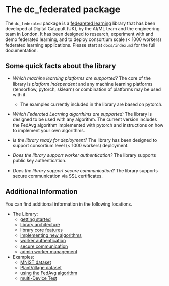 # The dc_federated package

The `dc_federated` package is a [fedeareted learning](https://en.wikipedia.org/wiki/Federated_learning) library that has been developed at Digital Catapult (UK), by the AI/ML team and the engineering team in London. It has been designed to research, experiment with and demo federated learning, and to deploy consortium  scale (< 1000 workers) federated learning applications. Please start at `docs/index.md` for the full documentation.


## Some quick facts about the library

- *Which machine learning platforms are supported?* The core of the library is *platform independent* and any machine learning platforms (tensorflow, pytorch, sklearn) or combination of platforms may be used with it.
  - The examples currently included in the library are based on pytorch.

- *Which Federated Learning algorthims are supported:* The library is designed to be used with any algorithm. The current version includes the FedAvg algorithm implemented with pytorch and instructions on how to implement your own algorithms.

- *Is the library ready for deployment?* The library has been designed to support consortium level (< 1000 workers) deployment.

- *Does the library support worker authentication?* The library supports public key authentication.

- *Does the library support secure communication?* The library supports secure communication via SSL certificates. 

## Additional Information

You can find additional information in the following locations.

  - The Library:
    - [getting started](library/getting_started.md)
    - [library architecture](library/architecture.md)
    - [library core features](library/library_core_features.md)
    - [implementing new algorithms](library/new_algorithms.md)
    - [worker authentication](library/worker_authentication.md)
    - [secure communication](library/enabling_ssl.md)
    - [admin worker management](library/worker_management.md)
  - Examples:
    - [MNIST dataset](examples/mnist.md)
    - [PlantVillage dataset](examples/plantvillage.md)
    - [using the FedAvg algorithm](examples/using_fed_avg.md)
    - [multi-Device Test](examples/multi_device_test.md)
